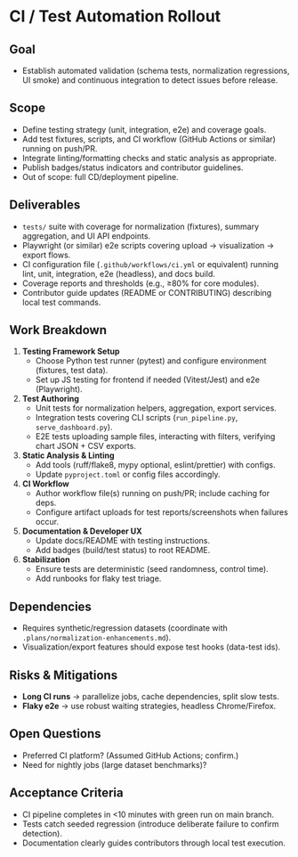 # CI / Test Automation Rollout

## Goal
- Establish automated validation (schema tests, normalization regressions, UI smoke) and continuous integration to detect issues before release.

## Scope
- Define testing strategy (unit, integration, e2e) and coverage goals.
- Add test fixtures, scripts, and CI workflow (GitHub Actions or similar) running on push/PR.
- Integrate linting/formatting checks and static analysis as appropriate.
- Publish badges/status indicators and contributor guidelines.
- Out of scope: full CD/deployment pipeline.

## Deliverables
- `tests/` suite with coverage for normalization (fixtures), summary aggregation, and UI API endpoints.
- Playwright (or similar) e2e scripts covering upload → visualization → export flows.
- CI configuration file (`.github/workflows/ci.yml` or equivalent) running lint, unit, integration, e2e (headless), and docs build.
- Coverage reports and thresholds (e.g., ≥80% for core modules).
- Contributor guide updates (README or CONTRIBUTING) describing local test commands.

## Work Breakdown
1. **Testing Framework Setup**
   - Choose Python test runner (pytest) and configure environment (fixtures, test data).
   - Set up JS testing for frontend if needed (Vitest/Jest) and e2e (Playwright).
2. **Test Authoring**
   - Unit tests for normalization helpers, aggregation, export services.
   - Integration tests covering CLI scripts (`run_pipeline.py`, `serve_dashboard.py`).
   - E2E tests uploading sample files, interacting with filters, verifying chart JSON + CSV exports.
3. **Static Analysis & Linting**
   - Add tools (ruff/flake8, mypy optional, eslint/prettier) with configs.
   - Update `pyproject.toml` or config files accordingly.
4. **CI Workflow**
   - Author workflow file(s) running on push/PR; include caching for deps.
   - Configure artifact uploads for test reports/screenshots when failures occur.
5. **Documentation & Developer UX**
   - Update docs/README with testing instructions.
   - Add badges (build/test status) to root README.
6. **Stabilization**
   - Ensure tests are deterministic (seed randomness, control time).
   - Add runbooks for flaky test triage.

## Dependencies
- Requires synthetic/regression datasets (coordinate with `.plans/normalization-enhancements.md`).
- Visualization/export features should expose test hooks (data-test ids).

## Risks & Mitigations
- **Long CI runs** → parallelize jobs, cache dependencies, split slow tests.
- **Flaky e2e** → use robust waiting strategies, headless Chrome/Firefox.

## Open Questions
- Preferred CI platform? (Assumed GitHub Actions; confirm.)
- Need for nightly jobs (large dataset benchmarks)?

## Acceptance Criteria
- CI pipeline completes in <10 minutes with green run on main branch.
- Tests catch seeded regression (introduce deliberate failure to confirm detection).
- Documentation clearly guides contributors through local test execution.

